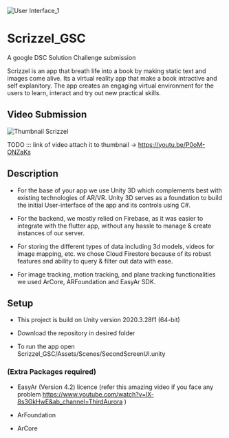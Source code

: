 
![User Interface_1 ](https://user-images.githubusercontent.com/40912399/161394038-56a75e12-5ea7-4343-aa39-ec7405c1b134.png)


# Scrizzel_GSC

A google DSC Solution Challenge submission

Scrizzel is an app that breath life into a book by making static text and images come alive. Its a virtual reality app that make a book intractive and self explanitory. 
The app creates an engaging virtual environment for the users to learn, interact and try out new practical skills.



## Video Submission
![Thumbnail Scrizzel](https://user-images.githubusercontent.com/40912399/161393755-96576858-17ae-4d4f-8a4c-bf6535f2b6e6.png)

TODO ::: link of video attach it to thumbnail -> https://youtu.be/P0oM-ONZaKs



## Description

- For the base of your app we use Unity 3D which complements best with existing technologies of AR/VR. Unity 3D serves as a foundation to build the initial User-interface of the app and its controls using C#. 

- For the backend, we mostly relied on Firebase, as it was easier to integrate with the flutter app, without any hassle to manage & create instances of our server.

- For storing the different types of data including 3d models, videos for image mapping, etc. we chose Cloud Firestore because of its robust features and ability to query & filter out data with ease.

- For image tracking, motion tracking, and plane tracking functionalities we used ArCore, ARFoundation and EasyAr SDK.  


## Setup

- This project is build on Unity version 2020.3.28f1 (64-bit)

- Download the repository in desired folder

- To run the app open Scrizzel_GSC/Assets/Scenes/SecondScreenUI.unity

### (Extra Packages required) 
- EasyAr (Version 4.2) licence (refer this amazing video if you face any problem https://www.youtube.com/watch?v=lX-8s3GkHwE&ab_channel=ThirdAurora )

- ArFoundation

- ArCore





